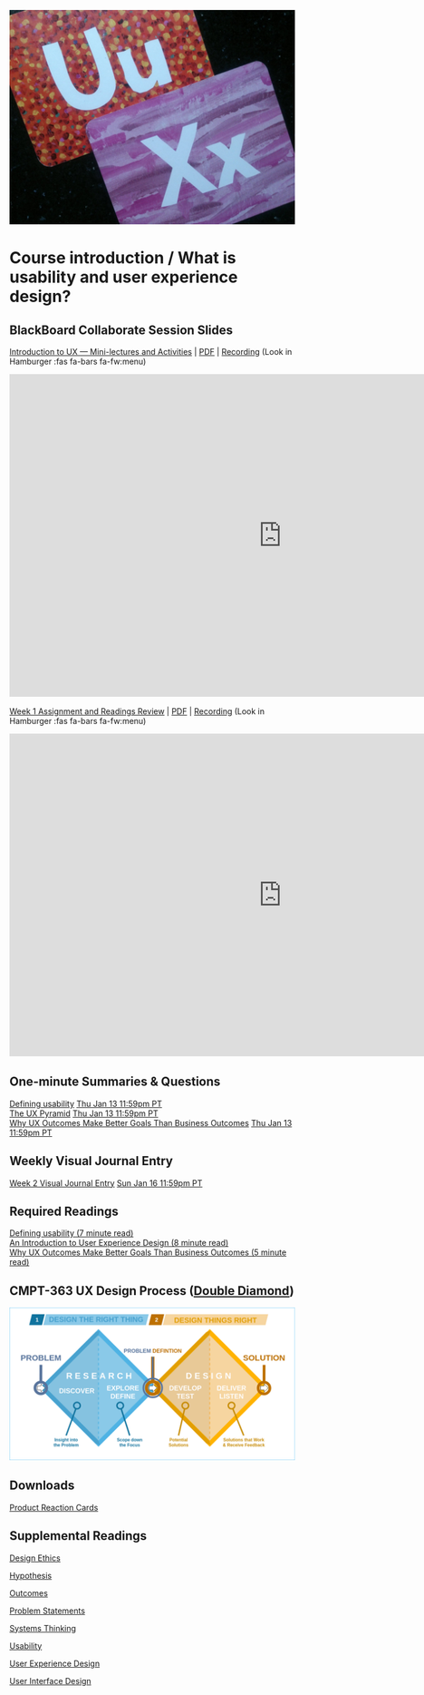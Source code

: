 ![UX - User Experience](images/12650723674_d5c85af332_k.jpg ':class=banner-image')

# Course introduction / What is usability and user experience design?

## BlackBoard Collaborate Session Slides
[Introduction to UX — Mini-lectures and Activities](https://docs.google.com/presentation/d/e/2PACX-1vS_tnc1iOC98enAtEcvyVDD8gu_AukAzS6d2skYpfwsB08SX73kTY7v8C10Xl2w4JKEcCkA-5A9Wdlr/pub?start=false&loop=false&delayms=3000) | [PDF](https://canvas.sfu.ca/courses/67116/files/folder/Downloads/Slides%20PDFs/Mini-Lectures%20and%20Activities/Week-01) | [Recording](https://canvas.sfu.ca/courses/67116/external_tools/3544) (Look in Hamburger :fas fa-bars fa-fw:menu)  

<div class="video-container-16by9"><iframe src="https://docs.google.com/presentation/d/e/2PACX-1vS_tnc1iOC98enAtEcvyVDD8gu_AukAzS6d2skYpfwsB08SX73kTY7v8C10Xl2w4JKEcCkA-5A9Wdlr/embed?start=false&loop=false&delayms=3000" frameborder="0" width="960" height="569" allowfullscreen="true" mozallowfullscreen="true" webkitallowfullscreen="true"></iframe></div>

[Week 1 Assignment and Readings Review](https://docs.google.com/presentation/d/e/2PACX-1vS_tnc1iOC98enAtEcvyVDD8gu_AukAzS6d2skYpfwsB08SX73kTY7v8C10Xl2w4JKEcCkA-5A9Wdlr/pub?start=false&loop=false&delayms=3000) | [PDF](https://canvas.sfu.ca/courses/67116/files/folder/Downloads/Slides%20PDFs/Review%20and%20Discussion/Week-01) | [Recording](https://canvas.sfu.ca/courses/67116/external_tools/3544) (Look in Hamburger :fas fa-bars fa-fw:menu)

<div class="video-container-16by9"><iframe src="https://docs.google.com/presentation/d/e/2PACX-1vS_tnc1iOC98enAtEcvyVDD8gu_AukAzS6d2skYpfwsB08SX73kTY7v8C10Xl2w4JKEcCkA-5A9Wdlr/embed?start=false&loop=false&delayms=3000" frameborder="0" width="960" height="569" allowfullscreen="true" mozallowfullscreen="true" webkitallowfullscreen="true"></iframe></div>

## One-minute Summaries & Questions
[Defining usability](https://canvas.sfu.ca/courses/67116/assignments/662750) <span class='badge'> [Thu Jan 13 11:59pm PT](https://www.timeanddate.com/worldclock/fixedtime.html?msg=One-minute+Summaries+for+Week+1+Due+Date&iso=20220113T235900&p1=256)</span>   
[The UX Pyramid](https://canvas.sfu.ca/courses/67116/assignments/662751) <span class='badge'> [Thu Jan 13 11:59pm PT](https://www.timeanddate.com/worldclock/fixedtime.html?msg=One-minute+Summaries+for+Week+1+Due+Date&iso=20220113T235900&p1=256)</span>   
[Why UX Outcomes Make Better Goals Than Business Outcomes](https://canvas.sfu.ca/courses/67116/assignments/662737) <span class='badge'> [Thu Jan 13 11:59pm PT](https://www.timeanddate.com/worldclock/fixedtime.html?msg=One-minute+Summaries+for+Week+1+Due+Date&iso=20220113T235900&p1=256)</span>   

## Weekly Visual Journal Entry
[Week 2 Visual Journal Entry](https://canvas.sfu.ca/courses/67116/assignments/662767) <span class='badge'> [Sun Jan 16 11:59pm PT](https://www.timeanddate.com/worldclock/fixedtime.html?msg=CMPT-363+Week+2+Visual+Journal+Entry+Due+Date&iso=20220116T235900)</span>  

## Required Readings  
[Defining usability (7 minute read)](https://blog.prototypr.io/defining-usability-e7bf42e8abd0)  
[An Introduction to User Experience Design (8 minute read)](https://marvelapp.com/blog/introduction-user-experience-design/)  
[Why UX Outcomes Make Better Goals Than Business Outcomes (5 minute read)](https://articles.uie.com/why-ux-outcomes-make-better-goals-than-business-outcomes)  

## CMPT-363 UX Design Process ([Double Diamond](https://en.wikipedia.org/wiki/Double_Diamond_(design_process_model)))

![Double Diamond (British Design Council)](images/Double_diamond.png)

## Downloads
[Product Reaction Cards](https://canvas.sfu.ca/courses/67116/files/folder/Downloads/Product%20Reaction%20Cards)  

## Supplemental Readings
[Design Ethics](ux-techniques-guide/01.what-is-usability-and-user-experience-design/design-ethics.md ':include')

[Hypothesis](ux-techniques-guide/01.what-is-usability-and-user-experience-design/hypothesis.md ':include')

[Outcomes](ux-techniques-guide/01.what-is-usability-and-user-experience-design/outcomes.md ':include')

[Problem Statements](ux-techniques-guide/01.what-is-usability-and-user-experience-design/problem-statements.md ':include')

[Systems Thinking](ux-techniques-guide/01.what-is-usability-and-user-experience-design/systems-thinking.md ':include')

[Usability](ux-techniques-guide/01.what-is-usability-and-user-experience-design/usability.md ':include')

[User Experience Design](ux-techniques-guide/01.what-is-usability-and-user-experience-design/user-experience-design.md ':include')

[User Interface Design](ux-techniques-guide/01.what-is-usability-and-user-experience-design/user-interface-design.md ':include')
